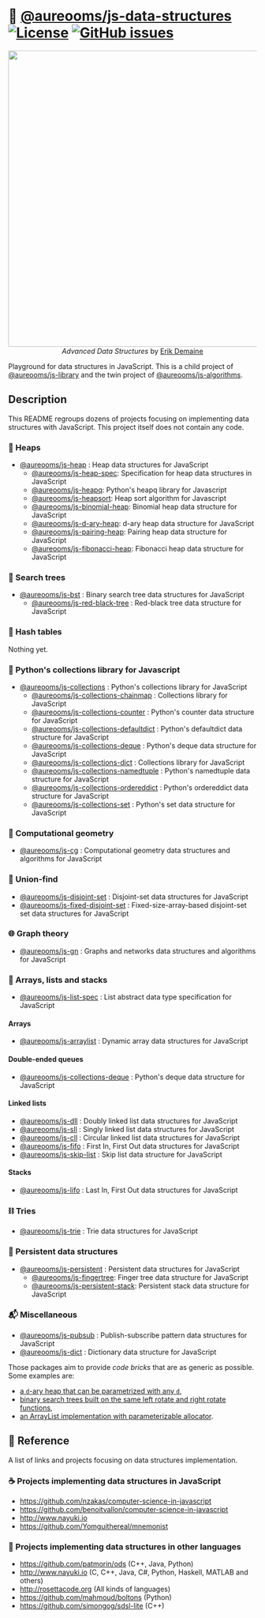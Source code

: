 :herb: [@aureooms/js-data-structures](http://aureooms.github.io/js-data-structures)
[![License](https://img.shields.io/github/license/aureooms/js-data-structures.svg?style=flat)](https://raw.githubusercontent.com/aureooms/js-data-structures/master/LICENSE)
[![GitHub issues](https://img.shields.io/github/issues/aureooms/js-data-structures.svg?style=flat)](https://github.com/aureooms/js-data-structures/issues)
==

<p align="center">
<a href="https://courses.csail.mit.edu/6.851/fall17">
<img src="https://ipfs.io/ipfs/QmRzr2vnMFBTAeD4htkBytbF1wZK83eFRGGNkU3fpXfW9T" width="600">
</a><br/>
<i>Advanced Data Structures</i> by <a href="https://erikdemaine.org">Erik Demaine</a>
</p>

Playground for data structures in JavaScript.
This is a child project of [@aureooms/js-library](https://github.com/aureooms/js-library)
and
the twin project of [@aureooms/js-algorithms](https://github.com/aureooms/js-algorithms).

## Description

This README regroups dozens of projects focusing on implementing data structures with JavaScript.
This project itself does not contain any code.

### :fallen_leaf: Heaps

  - [@aureooms/js-heap](https://github.com/aureooms/js-heap) : Heap data structures for JavaScript
    - [@aureooms/js-heap-spec](https://github.com/aureooms/js-heap-spec): Specification for heap data structures in JavaScript
    - [@aureooms/js-heapq](https://github.com/aureooms/js-heapq): Python's heapq library for Javascript
    - [@aureooms/js-heapsort](https://github.com/aureooms/js-heapsort): Heap sort algorithm for Javascript
    - [@aureooms/js-binomial-heap](https://github.com/aureooms/js-binomial-heap): Binomial heap data structure for JavaScript
    - [@aureooms/js-d-ary-heap](https://github.com/aureooms/js-d-ary-heap): d-ary heap data structure for JavaScript
    - [@aureooms/js-pairing-heap](https://github.com/aureooms/js-pairing-heap): Pairing heap data structure for JavaScript
    - [@aureooms/js-fibonacci-heap](https://github.com/aureooms/js-fibonacci-heap): Fibonacci heap data structure for JavaScript

### :seedling: Search trees

  - [@aureooms/js-bst](https://github.com/aureooms/js-bst) : Binary search tree data structures for JavaScript
    - [@aureooms/js-red-black-tree](https://github.com/aureooms/js-red-black-tree) : Red-black tree data structure for JavaScript

### :hocho: Hash tables

  Nothing yet.

### :school_satchel: Python's collections library for Javascript

  - [@aureooms/js-collections](https://github.com/aureooms/js-collections) :  Python's collections library for JavaScript
    - [@aureooms/js-collections-chainmap](https://github.com/aureooms/js-collections-chainmap) :  Collections library for JavaScript
    - [@aureooms/js-collections-counter](https://github.com/aureooms/js-collections-counter) :  Python's counter data structure for JavaScript
    - [@aureooms/js-collections-defaultdict](https://github.com/aureooms/js-collections-defaultdict) :  Python's defaultdict data structure for JavaScript
    - [@aureooms/js-collections-deque](https://github.com/aureooms/js-collections-deque) :  Python's deque data structure for JavaScript
    - [@aureooms/js-collections-dict](https://github.com/aureooms/js-collections-dict) :  Collections library for JavaScript
    - [@aureooms/js-collections-namedtuple](https://github.com/aureooms/js-collections-namedtuple) :  Python's namedtuple data structure for JavaScript
    - [@aureooms/js-collections-ordereddict](https://github.com/aureooms/js-collections-ordereddict) :  Python's ordereddict data structure for JavaScript
    - [@aureooms/js-collections-set](https://github.com/aureooms/js-collections-set) :  Python's set data structure for JavaScript

### :triangular_ruler: Computational geometry

  - [@aureooms/js-cg](https://github.com/aureooms/js-cg) : Computational geometry data structures and algorithms for JavaScript
  
### :rice_ball: Union-find
  - [@aureooms/js-disjoint-set](https://github.com/aureooms/js-disjoint-set) : Disjoint-set data structures for JavaScript
  - [@aureooms/js-fixed-disjoint-set](https://github.com/aureooms/js-fixed-disjoint-set) : Fixed-size-array-based disjoint-set set data structures for JavaScript

### :globe_with_meridians: Graph theory

  - [@aureooms/js-gn](https://github.com/aureooms/js-gn) : Graphs and networks data structures and algorithms for JavaScript

### :oden: Arrays, lists and stacks

  - [@aureooms/js-list-spec](https://github.com/aureooms/js-list-spec) : List abstract data type specification for JavaScript

#### Arrays

  - [@aureooms/js-arraylist](https://github.com/aureooms/js-arraylist) : Dynamic array data structures for JavaScript
  
#### Double-ended queues
  - [@aureooms/js-collections-deque](https://github.com/aureooms/js-collections-deque) :  Python's deque data structure for JavaScript
    
#### Linked lists

  - [@aureooms/js-dll](https://github.com/aureooms/js-dll) : Doubly linked list data structures for JavaScript
  - [@aureooms/js-sll](https://github.com/aureooms/js-sll) : Singly linked list data structures for JavaScript
  - [@aureooms/js-cll](https://github.com/aureooms/js-cll) : Circular linked list data structures for JavaScript
  - [@aureooms/js-fifo](https://github.com/aureooms/js-fifo) : First In, First Out data structures for JavaScript
  - [@aureooms/js-skip-list](https://github.com/aureooms/js-skip-list) : Skip list data structure for JavaScript

#### Stacks
  - [@aureooms/js-lifo](https://github.com/aureooms/js-lifo) : Last In, First Out data structures for JavaScript

### :chains: Tries
  - [@aureooms/js-trie](https://github.com/aureooms/js-trie) : Trie data structures for JavaScript
  
### :evergreen_tree: Persistent data structures
  - [@aureooms/js-persistent](https://github.com/aureooms/js-persistent) : Persistent data structures for JavaScript
    - [@aureooms/js-fingertree](https://github.com/aureooms/js-fingertree): Finger tree data structure for JavaScript
    - [@aureooms/js-persistent-stack](https://github.com/aureooms/js-persistent-stack): Persistent stack data structure for JavaScript
    
### :mailbox_with_mail: Miscellaneous
  - [@aureooms/js-pubsub](https://github.com/aureooms/js-pubsub) : Publish-subscribe pattern data structures for JavaScript
  - [@aureooms/js-dict](https://github.com/aureooms/js-dict) : Dictionary data structure for JavaScript

Those packages aim to provide *code bricks* that are as generic as possible.
Some examples are:
  - [a `d`-ary heap that can be parametrized with any `d`](https://github.com/aureooms/js-d-ary-heap),
  - [binary search trees built on the same left rotate and right rotate functions](https://github.com/aureooms/js-bst),
  - [an ArrayList implementation with parameterizable allocator](https://github.com/aureooms/js-arraylist).

## :scroll: Reference

A list of links and projects focusing on data structures implementation.

### :coffee: Projects implementing data structures in JavaScript

  - https://github.com/nzakas/computer-science-in-javascript
  - https://github.com/benoitvallon/computer-science-in-javascript
  - http://www.nayuki.io
  - https://github.com/Yomguithereal/mnemonist

### :peacock: Projects implementing data structures in other languages

  - https://github.com/patmorin/ods (C++, Java, Python)
  - http://www.nayuki.io (C, C++, Java, C#, Python, Haskell, MATLAB and others)
  - http://rosettacode.org (All kinds of languages)
  - https://github.com/mahmoud/boltons (Python)
  - https://github.com/simongog/sdsl-lite (C++)
